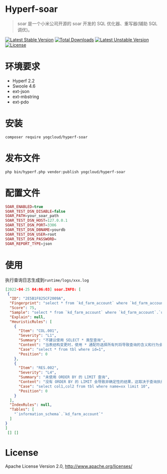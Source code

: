 # Hyperf-soar
> soar 是一个小米公司开源的 soar 开发的 SQL 优化器、重写器(辅助 SQL 调优)。

[![Latest Stable Version](http://poser.pugx.org/yogcloud/hyperf-soar/v)](https://packagist.org/packages/yogcloud/hyperf-soar) [![Total Downloads](http://poser.pugx.org/yogcloud/hyperf-soar/downloads)](https://packagist.org/packages/yogcloud/hyperf-soar) [![Latest Unstable Version](http://poser.pugx.org/yogcloud/hyperf-soar/v/unstable)](https://packagist.org/packages/yogcloud/hyperf-soar) [![License](http://poser.pugx.org/yogcloud/hyperf-soar/license)](https://packagist.org/packages/yogcloud/hyperf-soar)

# 环境要求
- Hyperf 2.2
- Swoole 4.6
- ext-json
- ext-mbstring
- ext-pdo

# 安装
```
composer require yogcloud/hyperf-soar
```

# 发布文件
```
php bin/hyperf.php vendor:publish yogcloud/hyperf-soar
```

# 配置文件

```php
SOAR_ENABLED=true
SOAR_TEST_DSN_DISABLE=false
SOAR_PATH=your_soar_path
SOAR_TEST_DSN_HOST=127.0.0.1
SOAR_TEST_DSN_PORT=3306
SOAR_TEST_DSN_DBNAME=yourdb
SOAR_TEST_DSN_USER=root
SOAR_TEST_DSN_PASSWORD=
SOAR_REPORT_TYPE=json
```

# 使用
执行查询日志生成到`runtime/logs/xxx.log`
```json
[2022-04-25 04:06:03] soar.INFO: [
 {
  "ID": "2E5B1F825CF2009A",
  "Fingerprint": "select * from `kd_farm_account` where `kd_farm_account`.`user_id` = ? limit ?",
  "Score": 75,
  "Sample": "select * from `kd_farm_account` where `kd_farm_account`.`user_id` = '500' limit 1",
  "Explain": null,
  "HeuristicRules": [
    {
      "Item": "COL.001",
      "Severity": "L1",
      "Summary": "不建议使用 SELECT * 类型查询",
      "Content": "当表结构变更时，使用 * 通配符选择所有列将导致查询的含义和行为会发生更改，可能导致查询返回更多的数据。",
      "Case": "select * from tbl where id=1",
      "Position": 0
    },
    {
      "Item": "RES.002",
      "Severity": "L4",
      "Summary": "未使用 ORDER BY 的 LIMIT 查询",
      "Content": "没有 ORDER BY 的 LIMIT 会导致非确定性的结果，这取决于查询执行计划。",
      "Case": "select col1,col2 from tbl where name=xx limit 10",
      "Position": 0
    }
  ],
  "IndexRules": null,
  "Tables": [
    "`information_schema`.`kd_farm_account`"
  ]
} 
]
 [] []

```

# License
Apache License Version 2.0, http://www.apache.org/licenses/